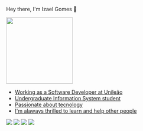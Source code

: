  Hey there, I'm Izael Gomes 👋


  <div align="left">
    <a href="https://github.com/IzaelGomes">
    <img height="180em" src="https://github-readme-stats.vercel.app/api/top-langs/?username=IzaelGomes&layout=compact&langs_count=7&theme=light"/>
  </div>


   - Working as a Software Developer at Unileão
   - Undergraduate Information System student
   - Passionate about tecnology
   - I'm alaways thrilled to learn and help other people

  
 </div>

 
  <div>
    <a href="https://instagram.com/izael__gomes" target="_blank"><img src="https://img.shields.io/badge/-Instagram-%23E4405F?style=for-the-badge&logo=instagram&logoColor=white" target="_blank"></a>
    <a href="https://discord.gg/Izael#4887" target="_blank"><img src="https://img.shields.io/badge/Discord-7289DA?style=for-the-badge&logo=discord&logoColor=white" target="_blank"></a> 
    <a href = "mailto:izaelgomes127@gmail.com"><img src="https://img.shields.io/badge/-Gmail-%23333?style=for-the-badge&logo=gmail&logoColor=white" target="_blank"></a>
    <a href="https://www.linkedin.com/in/izaelgomes/" target="_blank"><img src="https://img.shields.io/badge/-LinkedIn-%230077B5?style=for-the-badge&logo=linkedin&logoColor=white" target="_blank"></a>  
  </div>
 
